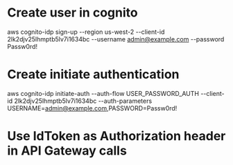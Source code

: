 # Create user in cognito
aws cognito-idp sign-up --region us-west-2 --client-id 2lk2djv25lhmptb5lv7i1634bc --username admin@example.com --password Passw0rd!

# Create initiate authentication
aws cognito-idp initiate-auth --auth-flow USER_PASSWORD_AUTH --client-id 2lk2djv25lhmptb5lv7i1634bc --auth-parameters USERNAME=admin@example.com,PASSWORD=Passw0rd!

# Use IdToken as Authorization header in API Gateway calls